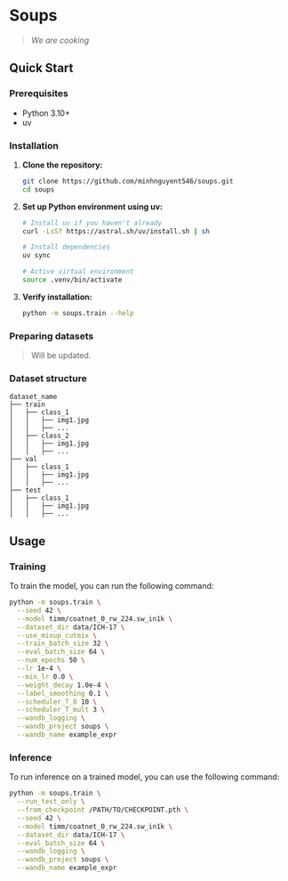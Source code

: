 # Soups

> *We are cooking*

## Quick Start

### Prerequisites

- Python 3.10+
- uv 

### Installation

1. **Clone the repository:**
   ```bash
   git clone https://github.com/minhnguyent546/soups.git
   cd soups
   ```

2. **Set up Python environment using uv:**
   ```bash
   # Install uv if you haven't already
   curl -LsSf https://astral.sh/uv/install.sh | sh

   # Install dependencies
   uv sync

   # Active virtual environment
   source .venv/bin/activate
   ```

3. **Verify installation:**
   ```bash
   python -m soups.train --help
   ```

### Preparing datasets

> Will be updated.

### Dataset structure

```
dataset_name
├── train
│   ├── class_1
│   │   ├── img1.jpg
│   │   ├── ...
│   ├── class_2
│   │   ├── img1.jpg
│   │   ├── ...
├── val
│   ├── class_1
│   │   ├── img1.jpg
│   │   ├── ...
├── test
│   ├── class_1
│   │   ├── img1.jpg
│   │   ├── ...
```

## Usage

### Training

To train the model, you can run the following command:
```bash
python -m soups.train \
  --seed 42 \
  --model timm/coatnet_0_rw_224.sw_in1k \
  --dataset_dir data/ICH-17 \
  --use_mixup_cutmix \
  --train_batch_size 32 \
  --eval_batch_size 64 \
  --num_epochs 50 \
  --lr 1e-4 \
  --min_lr 0.0 \
  --weight_decay 1.0e-4 \
  --label_smoothing 0.1 \
  --scheduler_T_0 10 \
  --scheduler_T_mult 3 \
  --wandb_logging \
  --wandb_project soups \
  --wandb_name example_expr
```

### Inference

To run inference on a trained model, you can use the following command:
```bash
python -m soups.train \
  --run_test_only \
  --from_checkpoint /PATH/TO/CHECKPOINT.pth \
  --seed 42 \
  --model timm/coatnet_0_rw_224.sw_in1k \
  --dataset_dir data/ICH-17 \
  --eval_batch_size 64 \
  --wandb_logging \
  --wandb_project soups \
  --wandb_name example_expr
```
